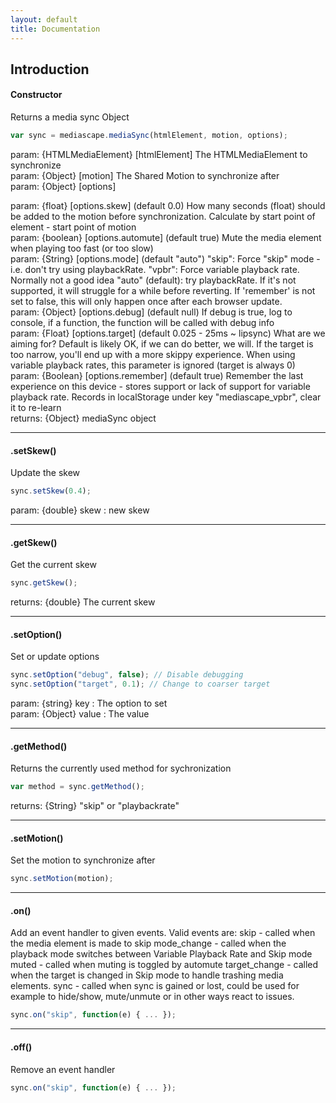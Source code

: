 ```yaml
---
layout: default
title: Documentation
---
```


## Introduction

#### Constructor
Returns a media sync Object
```javascript
var sync = mediascape.mediaSync(htmlElement, motion, options);
```
param: {HTMLMediaElement} [htmlElement] The HTMLMediaElement to synchronize  
param: {Object} [motion] The Shared Motion to synchronize after  
param: {Object} [options]

param: {float} [options.skew]  (default 0.0) How many seconds (float) should be added to the motion before synchronization.  Calculate by start point of element - start point of motion  
param: {boolean} [options.automute]  (default true) Mute the media element when playing too fast (or too slow)  
param: {String} [options.mode]  (default "auto") 
   "skip": Force "skip" mode - i.e. don't try using playbackRate.
   "vpbr": Force variable playback rate.  Normally not a good idea
   "auto" (default): try playbackRate. If it's not supported, it will struggle for a while before reverting.  If 'remember' is not set to false, this will only happen once after each browser update.  
param: {Object} [options.debug]  (default null) If debug is true, log to console, if a function, the function will be called with debug info  
param: {Float} [options.target]  (default 0.025 - 25ms ~ lipsync) What are we aiming for?  Default is likely OK, if we can do  better, we will.  If the target is too narrow, you'll end up with a more skippy experience.  When using variable playback rates, this parameter is ignored (target is always 0)  
param: {Boolean} [options.remember]  (default true) Remember the last experience on this device - stores support or lack of support for variable playback rate.  Records in localStorage under key "mediascape_vpbr", clear it to re-learn  
returns: {Object} mediaSync object

---
#### .setSkew()
Update the skew
```javascript
sync.setSkew(0.4);
```
param: {double} skew : new skew

---
#### .getSkew()
Get the current skew
```javascript
sync.getSkew();
```
returns: {double} The current skew

---
#### .setOption()
Set or update options
```javascript
sync.setOption("debug", false); // Disable debugging
sync.setOption("target", 0.1); // Change to coarser target
```
param: {string} key : The option to set  
param: {Object} value : The value

---
#### .getMethod()
Returns the currently used method for sychronization
```javascript
var method = sync.getMethod();
```
returns: {String} "skip" or "playbackrate"

---
#### .setMotion()
Set the motion to synchronize after
```javascript
sync.setMotion(motion);
```

---
#### .on()
Add an event handler to given events.  Valid events are:
   skip - called when the media element is made to skip
   mode_change - called when the playback mode switches between Variable Playback Rate and Skip mode
   muted - called when muting is toggled by automute
   target_change - called when the target is changed in Skip mode to handle trashing media elements.
   sync - called when sync is gained or lost, could be used for example to hide/show, mute/unmute or in other ways react to issues.

```javascript
sync.on("skip", function(e) { ... });
```

---
#### .off()
Remove an event handler

```javascript
sync.on("skip", function(e) { ... });
```



